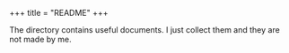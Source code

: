 +++
title = "README"
+++

The directory contains useful documents. I just collect them and they are not made by me. 
